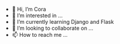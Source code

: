 - 👋 Hi, I’m Cora
- 👀 I’m interested in ...
- 🌱 I’m currently learning Django and Flask
- 💞️ I’m looking to collaborate on ...
- 📫 How to reach me ...

<!---
yuan1iu/yuan1iu is a ✨ special ✨ repository because its `README.md` (this file) appears on your GitHub profile.
You can click the Preview link to take a look at your changes.
--->

